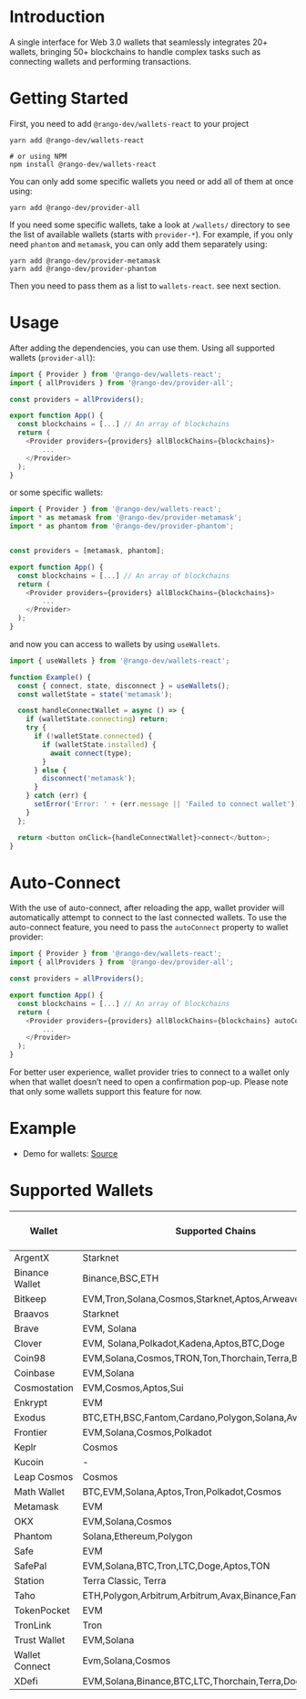 # Introduction

A single interface for Web 3.0 wallets that seamlessly integrates 20+ wallets, bringing 50+ blockchains to handle complex tasks such as connecting wallets and performing transactions.

# Getting Started

First, you need to add `@rango-dev/wallets-react` to your project

```
yarn add @rango-dev/wallets-react

# or using NPM
npm install @rango-dev/wallets-react
```

You can only add some specific wallets you need or add all of them at once using:

```
yarn add @rango-dev/provider-all
```

If you need some specific wallets, take a look at `/wallets/` directory to see the list of available wallets (starts with `provider-*`).
For example, if you only need `phantom` and `metamask`, you can only add them separately using:

```
yarn add @rango-dev/provider-metamask
yarn add @rango-dev/provider-phantom
```

Then you need to pass them as a list to `wallets-react`. see next section.

# Usage

After adding the dependencies, you can use them. Using all supported wallets (`provider-all`):

```js
import { Provider } from '@rango-dev/wallets-react';
import { allProviders } from '@rango-dev/provider-all';

const providers = allProviders();

export function App() {
  const blockchains = [...] // An array of blockchains
  return (
    <Provider providers={providers} allBlockChains={blockchains}>
        ...
    </Provider>
  );
}

```

or some specific wallets:

```js
import { Provider } from '@rango-dev/wallets-react';
import * as metamask from '@rango-dev/provider-metamask';
import * as phantom from '@rango-dev/provider-phantom';


const providers = [metamask, phantom];

export function App() {
  const blockchains = [...] // An array of blockchains
  return (
    <Provider providers={providers} allBlockChains={blockchains}>
        ...
    </Provider>
  );
}
```

and now you can access to wallets by using `useWallets`.

```js
import { useWallets } from '@rango-dev/wallets-react';

function Example() {
  const { connect, state, disconnect } = useWallets();
  const walletState = state('metamask');

  const handleConnectWallet = async () => {
    if (walletState.connecting) return;
    try {
      if (!walletState.connected) {
        if (walletState.installed) {
          await connect(type);
        }
      } else {
        disconnect('metamask');
      }
    } catch (err) {
      setError('Error: ' + (err.message || 'Failed to connect wallet'));
    }
  };

  return <button onClick={handleConnectWallet}>connect</button>;
}
```

# Auto-Connect

With the use of auto-connect, after reloading the app, wallet provider will automatically attempt to connect to the last connected wallets. To use the auto-connect feature, you need to pass the `autoConnect` property to wallet provider:

```js
import { Provider } from '@rango-dev/wallets-react';
import { allProviders } from '@rango-dev/provider-all';

const providers = allProviders();

export function App() {
  const blockchains = [...] // An array of blockchains
  return (
    <Provider providers={providers} allBlockChains={blockchains} autoConnect>
        ...
    </Provider>
  );
}

```

For better user experience, wallet provider tries to connect to a wallet only when that wallet doesn’t need to open a confirmation pop-up. Please note that only some wallets support this feature for now.

# Example

- Demo for wallets: [Source](https://github.com/rango-exchange/rango-client/tree/next/wallets/demo)

# Supported Wallets

| Wallet         | Supported Chains                                        | Not Implemented                      | Auto Connect Support | Source                                     |
| -------------- | ------------------------------------------------------- | ------------------------------------ | -------------------- | ------------------------------------------ |
| ArgentX        | Starknet                                                | -                                    | &check;              | https://www.argent.xyz/                    |
| Binance Wallet | Binance,BSC,ETH                                         | -                                    | &cross;              | https://www.bnbchain.org/en/binance-wallet |
| Bitkeep        | EVM,Tron,Solana,Cosmos,Starknet,Aptos,Arweave           | Solana,Cosmos,Starknet,Aptos,Arweave | &check;              | https://bitkeep.com/                       |
| Braavos        | Starknet                                                | -                                    | &check;              | https://braavos.app/                       |
| Brave          | EVM, Solana                                             | -                                    | &check;              | https://brave.com/wallet/                  |
| Clover         | EVM, Solana,Polkadot,Kadena,Aptos,BTC,Doge              | Polkadot,Kadena,Aptos,BTC,Doge       | &check;              | https://wallet.clover.finance              |
| Coin98         | EVM,Solana,Cosmos,TRON,Ton,Thorchain,Terra,BTC          | Cosmos,TRON,Ton,Thorchain,Terra,BTC  | &cross;              | https://coin98.com/wallet                  |
| Coinbase       | EVM,Solana                                              | -                                    | &check;              | https://www.coinbase.com/wallet            |
| Cosmostation   | EVM,Cosmos,Aptos,Sui                                    | Aptos,Sui                            | &check;              | https://cosmostation.io/                   |
| Enkrypt        | EVM                                                     | BTC,Fantom,Cardano,Algorand          | &check;              | https://www.enkrypt.com/                   |
| Exodus         | BTC,ETH,BSC,Fantom,Cardano,Polygon,Solana,Avax,Algorand | BTC,Fantom,Cardano,Algorand          | &check;              | https://www.exodus.com/                    |
| Frontier       | EVM,Solana,Cosmos,Polkadot                              | Cosmos,Polkadot                      | &check;              | https://frontier.xyz/                      |
| Keplr          | Cosmos                                                  | -                                    | &cross;              | https://www.keplr.app/                     |
| Kucoin         | -                                                       | -                                    | &cross;              | https://kuwallet.com/                      |
| Leap Cosmos    | Cosmos                                                  | Cosmos                               | &cross;              | https://www.leapwallet.io/cosmos           |
| Math Wallet    | BTC,EVM,Solana,Aptos,Tron,Polkadot,Cosmos               | BTC,Aptos,Tron,Polkadot,Cosmos       | &check;              | https://mathwallet.org/en-us/              |
| Metamask       | EVM                                                     | -                                    | &check;              | -                                          |
| OKX            | EVM,Solana,Cosmos                                       | Cosmos                               | &check;              | https://www.okx.com/web3                   |
| Phantom        | Solana,Ethereum,Polygon                                 | Ethereum,Polygon                     | &check;              | -                                          |
| Safe           | EVM                                                     | -                                    | &check;              | https://safe.global/                       |
| SafePal        | EVM,Solana,BTC,Tron,LTC,Doge,Aptos,TON                  | BTC,Tron,LTC,Doge,Aptos,TON          | &cross;              | https://www.safepal.com/                   |
| Station        | Terra Classic, Terra                                    | -                                    | &cross;              | https://station.terra.money/               |
| Taho           | ETH,Polygon,Arbitrum,Arbitrum,Avax,Binance,Fantom       | Fantom                               | &cross;              | https://taho.xyz/                          |
| TokenPocket    | EVM                                                     | -                                    | &check;              | https://extension.tokenpocket.pro/#/       |
| TronLink       | Tron                                                    | -                                    | &cross;              | -                                          |
| Trust Wallet   | EVM,Solana                                              | Solana                               | &check;              | https://trustwallet.com/                   |
| Wallet Connect | Evm,Solana,Cosmos                                       | Solana,Cosmos                        | &cross;              | -                                          |
| XDefi          | EVM,Solana,Binance,BTC,LTC,Thorchain,Terra,Doge,Cosmos  | Doge,Cosmos                          | &check;              | https://www.xdefi.io/                      |
